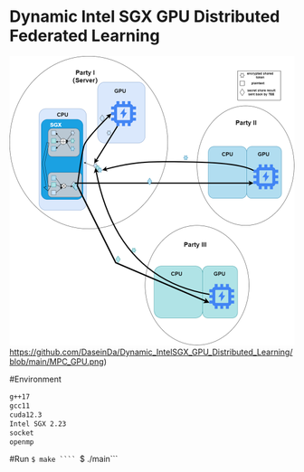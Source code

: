 # Dynamic Intel SGX GPU Distributed Federated Learning

![image](https://github.com/DaseinDa/Dynamic_IntelSGX_GPU_Distributed_Learning/blob/main/MPC_GPU.png)https://github.com/DaseinDa/Dynamic_IntelSGX_GPU_Distributed_Learning/blob/main/MPC_GPU.png)

#Environment

```
g++17
gcc11
cuda12.3
Intel SGX 2.23
socket
openmp
```
#Run
```$ make ````
```$ ./main```
